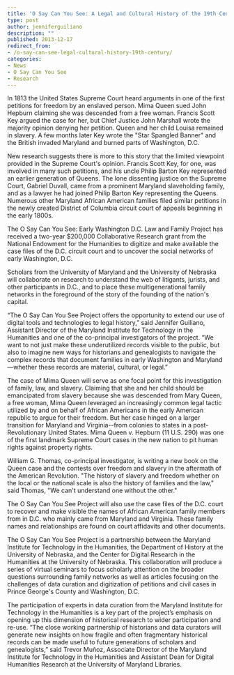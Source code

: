 ```yaml
---
title: 'O Say Can You See: A Legal and Cultural History of the 19th Century'
type: post
author: jenniferguiliano
description: ""
published: 2013-12-17
redirect_from: 
- /o-say-can-see-legal-cultural-history-19th-century/
categories:
- News
- O Say Can You See
- Research
---
```

In 1813 the United States Supreme Court heard arguments in one of the first petitions for freedom by an enslaved person. Mima Queen sued John Hepburn claiming she was descended from a free woman. Francis Scott Key argued the case for her, but Chief Justice John Marshall wrote the majority opinion denying her petition. Queen and her child Louisa remained in slavery. A few months later Key wrote the "Star Spangled Banner" and the British invaded Maryland and burned parts of Washington, D.C.

New research suggests there is more to this story that the limited viewpoint provided in the Supreme Court's opinion. Francis Scott Key, for one, was involved in many such petitions, and his uncle Philip Barton Key represented an earlier generation of Queens. The lone dissenting justice on the Supreme Court, Gabriel Duvall, came from a prominent Maryland slaveholding family, and as a lawyer he had joined Philip Barton Key representing the Queens. Numerous other Maryland African American families filed similar petitions in the newly created District of Columbia circuit court of appeals beginning in the early 1800s.

The O Say Can You See: Early Washington D.C. Law and Family Project has received a two-year \$200,000 Collaborative Research grant from the National Endowment for the Humanities to digitize and make available the case files of the D.C. circuit court and to uncover the social networks of early Washington, D.C.

Scholars from the University of Maryland and the University of Nebraska will collaborate on research to understand the web of litigants, jurists, and other participants in D.C., and to place these multigenerational family networks in the foreground of the story of the founding of the nation's capital.

“The O Say Can You See Project offers the opportunity to extend our use of digital tools and technologies to legal history,” said Jennifer Guiliano, Assistant Director of the Maryland Institute for Technology in the Humanities and one of the co-principal investigators of the project. “We want to not just make these underutilized records visible to the public, but also to imagine new ways for historians and genealogists to navigate the complex records that document families in early Washington and Maryland—whether these records are material, cultural, or legal.”

The case of Mima Queen will serve as one focal point for this investigation of family, law, and slavery. Claiming that she and her child should be emancipated from slavery because she was descended from Mary Queen, a free woman, Mima Queen leveraged an increasingly common legal tactic utilized by and on behalf of African Americans in the early American republic to argue for their freedom. But her case hinged on a larger transition for Maryland and Virginia--from colonies to states in a post-Revolutionary United States. Mima Queen v. Hepburn (11 U.S. 290) was one of the first landmark Supreme Court cases in the new nation to pit human rights against property rights.

William G. Thomas, co-principal investigator, is writing a new book on the Queen case and the contests over freedom and slavery in the aftermath of the American Revolution. "The history of slavery and freedom whether on the local or the national scale is also the history of families and the law," said Thomas, "We can't understand one without the other."

The O Say Can You See Project will also use the case files of the D.C. court to recover and make visible the names of African American family members from in D.C. who mainly came from Maryland and Virginia. These family names and relationships are found on court affidavits and other documents.

The O Say Can You See Project is a partnership between the Maryland Institute for Technology in the Humanities, the Department of History at the University of Nebraska, and the Center for Digital Research in the Humanities at the University of Nebraska. This collaboration will produce a series of virtual seminars to focus scholarly attention on the broader questions surrounding family networks as well as articles focusing on the challenges of data curation and digitization of petitions and civil cases in Prince George's County and Washington, D.C.

The participation of experts in data curation from the Maryland Institute for Technology in the Humanities is a key part of the project’s emphasis on opening up this dimension of historical research to wider participation and re-use. “The close working partnership of historians and data curators will generate new insights on how fragile and often fragmentary historical records can be made useful to future generations of scholars and genealogists,” said Trevor Muñoz, Associate Director of the Maryland Institute for Technology in the Humanities and Assistant Dean for Digital Humanities Research at the University of Maryland Libraries.
